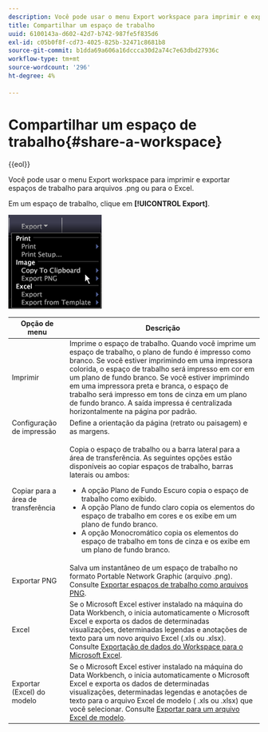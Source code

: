 ```yaml
---
description: Você pode usar o menu Export workspace para imprimir e exportar espaços de trabalho para arquivos .png ou para o Excel.
title: Compartilhar um espaço de trabalho
uuid: 6100143a-d602-42d7-b742-987fe5f835d6
exl-id: c05b0f8f-cd73-4025-825b-32471c8681b8
source-git-commit: b1dda69a606a16dccca30d2a74c7e63dbd27936c
workflow-type: tm+mt
source-wordcount: '296'
ht-degree: 4%

---
```


# Compartilhar um espaço de trabalho{#share-a-workspace}

{{eol}}

Você pode usar o menu Export workspace para imprimir e exportar espaços de trabalho para arquivos .png ou para o Excel.

Em um espaço de trabalho, clique em **[!UICONTROL Export]**.

![](assets/mnu_export.png)

<table id="table_900D1AB7B08749469DA9544C5D37096F"> 
 <thead> 
  <tr> 
   <th colname="col1" class="entry"> Opção de menu </th> 
   <th colname="col2" class="entry"> Descrição </th> 
  </tr> 
 </thead>
 <tbody> 
  <tr> 
   <td colname="col1"> Imprimir </td> 
   <td colname="col2"> Imprime o espaço de trabalho. Quando você imprime um espaço de trabalho, o plano de fundo é impresso como branco. Se você estiver imprimindo em uma impressora colorida, o espaço de trabalho será impresso em cor em um plano de fundo branco. Se você estiver imprimindo em uma impressora preta e branca, o espaço de trabalho será impresso em tons de cinza em um plano de fundo branco. A saída impressa é centralizada horizontalmente na página por padrão. </td> 
  </tr> 
  <tr> 
   <td colname="col1"> Configuração de impressão </td> 
   <td colname="col2"> Define a orientação da página (retrato ou paisagem) e as margens. </td> 
  </tr> 
  <tr> 
   <td colname="col1"> Copiar para a área de transferência </td> 
   <td colname="col2"> <p>Copia o espaço de trabalho ou a barra lateral para a área de transferência. As seguintes opções estão disponíveis ao copiar espaços de trabalho, barras laterais ou ambos: 
     <ul id="ul_F7338E53385B4AE39FBCF1C3A80276CE"> 
      <li id="li_9A3147A64B1C443AAE2843A5260E3273">A opção Plano de Fundo Escuro copia o espaço de trabalho como exibido. </li> 
      <li id="li_516B6162FDA747CFBB2886E71DF49146">A opção Plano de fundo claro copia os elementos do espaço de trabalho em cores e os exibe em um plano de fundo branco. </li> 
      <li id="li_E0B5E9D31F5948238DEB0D75E235BAE3">A opção Monocromático copia os elementos do espaço de trabalho em tons de cinza e os exibe em um plano de fundo branco. </li> 
     </ul> </p> </td> 
  </tr> 
  <tr> 
   <td colname="col1"> Exportar PNG </td> 
   <td colname="col2">Salva um instantâneo de um espaço de trabalho no formato Portable Network Graphic (arquivo .png). Consulte <a href="../../../home/c-get-started/c-work-worksp/c-ex-wksp.md#section-f9fbe0f0a1c341e2b063cce106cac35e"> Exportar espaços de trabalho como arquivos PNG</a>. </td> 
  </tr> 
  <tr> 
   <td colname="col1"> Excel </td> 
   <td colname="col2"> Se o Microsoft Excel estiver instalado na máquina do Data Workbench, o inicia automaticamente o Microsoft Excel e exporta os dados de determinadas visualizações, determinadas legendas e anotações de texto para um novo arquivo Excel (.xls ou .xlsx). Consulte <a href="../../../home/c-get-started/c-work-worksp/c-ex-wksp.md#section-fe214e3dbc364d2eba3834d62d295acb"> Exportação de dados do Workspace para o Microsoft Excel</a>. </td> 
  </tr> 
  <tr> 
   <td colname="col1"> Exportar (Excel) do modelo </td> 
   <td colname="col2"> Se o Microsoft Excel estiver instalado na máquina do Data Workbench, o inicia automaticamente o Microsoft Excel e exporta os dados de determinadas visualizações, determinadas legendas e anotações de texto para o arquivo Excel de modelo (<span class="filepath"> .xls</span> ou <span class="filepath"> .xlsx</span>) que você selecionar. Consulte <a href="../../../home/c-get-started/c-work-worksp/c-ex-wksp.md#section-814772929ca64cf6b92b89d3fdd02302"> Exportar para um arquivo Excel de modelo</a>. </td> 
  </tr> 
 </tbody> 
</table>

